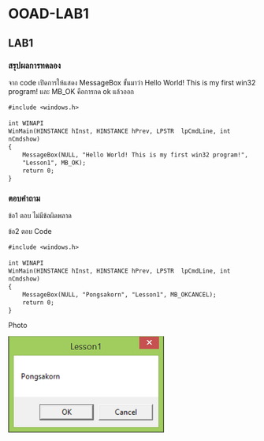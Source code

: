 # OOAD-LAB1

## LAB1

### สรุปผลการทดลอง

จาก code เปิดการให้แสดง MessageBox ขั้นมาว่า Hello World! This is my first win32 program! และ MB_OK คือการกด ok แล้วออก
```
#include <windows.h>

int WINAPI
WinMain(HINSTANCE hInst, HINSTANCE hPrev, LPSTR  lpCmdLine, int nCmdshow)
{
    MessageBox(NULL, "Hello World! This is my first win32 program!",
    "Lesson1", MB_OK);
    return 0;
}
```


### ตอบคำถาม
ข้อ1 ตอบ ไม่มีข้อผิดพลาด

ข้อ2 ตอบ
Code
```
#include <windows.h>

int WINAPI
WinMain(HINSTANCE hInst, HINSTANCE hPrev, LPSTR  lpCmdLine, int nCmdshow)
{
	MessageBox(NULL, "Pongsakorn", "Lesson1", MB_OKCANCEL);
	return 0;
}
```
Photo

<img src="https://github.com/pongsakorn194/LAB-01/blob/master/Homework/photo2.png?raw=true">



